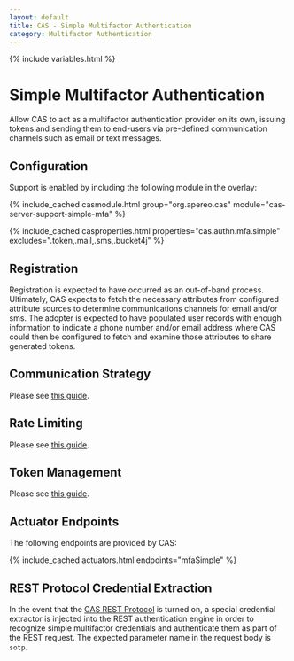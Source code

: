 ```yaml
---
layout: default
title: CAS - Simple Multifactor Authentication
category: Multifactor Authentication
---
```


{% include variables.html %}

# Simple Multifactor Authentication

Allow CAS to act as a multifactor authentication provider on its own, issuing tokens 
and sending them to end-users via pre-defined communication channels such as email or text messages.

## Configuration

Support is enabled by including the following module in the overlay:

{% include_cached casmodule.html group="org.apereo.cas" module="cas-server-support-simple-mfa" %}

{% include_cached casproperties.html properties="cas.authn.mfa.simple" excludes=".token,.mail,.sms,.bucket4j" %}

## Registration

Registration is expected to have occurred as an out-of-band process. Ultimately,
CAS expects to fetch the necessary attributes from configured attribute sources to determine communications channels for
email and/or sms. The adopter is expected to have populated user records with enough information to indicate a phone number and/or email
address where CAS could then be configured to fetch and examine those attributes to share generated tokens.

## Communication Strategy

Please see [this guide](Simple-Multifactor-Authentication-Communication.html).

## Rate Limiting

Please see [this guide](Simple-Multifactor-Authentication-RateLimiting.html).

## Token Management

Please see [this guide](Simple-Multifactor-Authentication-TokenManagement.html).

## Actuator Endpoints

The following endpoints are provided by CAS:

{% include_cached actuators.html endpoints="mfaSimple" %}

## REST Protocol Credential Extraction

In the event that the [CAS REST Protocol](../protocol/REST-Protocol.html) is turned on,
a special credential extractor is injected into the REST authentication engine in
order to recognize simple multifactor credentials and authenticate them as part of the REST
request. The expected parameter name in the request body is `sotp`.
